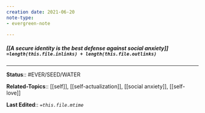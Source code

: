 ```yaml
---
creation date: 2021-06-20
note-type: 
- evergreen-note

---
```


##### [[A secure identity is the best defense against social anxiety]] `=length(this.file.inlinks) + length(this.file.outlinks)`




---

**Status**:: #EVER/SEED/WATER  

**Related-Topics**:: [[self]], [[self-actualization]], [[social anxiety]], [[self-love]]
	
**Last Edited**:: *`=this.file.mtime`*